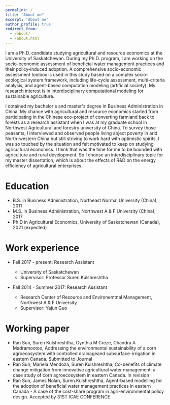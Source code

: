 ```yaml
---
permalink: /
title: "About me"
excerpt: "About me"
author_profile: true
redirect_from: 
  - /about/
  - /about.html
---
```


I am a Ph.D. candidate studying agricultural and resource economics at the University of Saskatchewan. During my Ph.D. program, I am working on the socio-economic assessment of beneficial water management practices and their policy-induced adoption. A comprehensive socio-economic assessment toolbox is used in this study based on a complex socio-ecological system framework, including life-cycle assessment, multi-criteria analysis, and agent-based computation modeling (artificial society). My research interest is in interdisciplinary computational modeling for sustainable agriculture.

I obtained my bachelor's and master's degree in Business Administration in China. My chance with agricultural and resource economics started from participating in the Chinese eco-project of converting farmland back to forests as a research assistant when I was at my graduate school in Northwest Agricultural and forestry university of China. To survey those peasants, I interviewed and observed people living abject poverty in arid North-western China but still striving to work hard with optimistic spirits. I was so touched by the situation and felt motivated to keep on studying agricultural economics. I think that was the time for me to be bounded with agriculture and rural development. So I choose an interdisciplinary topic for my master dissertation, which is about the effects of R&D on the energy efficiency of agricultural enterprises.


Education
======
* B.S. in Business Administration, Northeast Normal University (China), 2011
* M.S. in Business Administration, Northwest A & F University (China), 2017
* Ph.D in Agricultural Economics, University of Saskatchewan (Canada), 2021 (expected)

Work experience 
======
* Fall 2017 - present: Research Assistant
  * University of Saskatchewan
  * Supervisor: Professor Suren Kulshreshtha 

* Fall 2014 - Summer 2017: Research Assistant
  * Research Center of Resource and Environemtnal Management, Northwest A & F University
  * Supervisor: Yajun Guo
  
Working paper
======
* Ran Sun, Suren Kulshreshtha, Cynthia M Creze, Chandra A Madramootoo, Addressing the environmental sustainability of a corn agroecosystem with controlled drainageand subsurface-irrigation in eastern Canada. Submitted to Journal
* Ran Sun, Mariela Mendoza, Suren Kulshreshtha, Co-benefits of climate change mitigation from innovative agricultural water management: a case study of corn agroecosystem in eastern Canada. In revision
* Ran Sun, James Nolan, Suren.Kulshreshtha, Agent-based modelling for the adoption of beneficial water management practices in eastern Canada - A case of the cost-share program in agri-environmental policy design. Accepted by 31ST ICAE CONFERENCE



